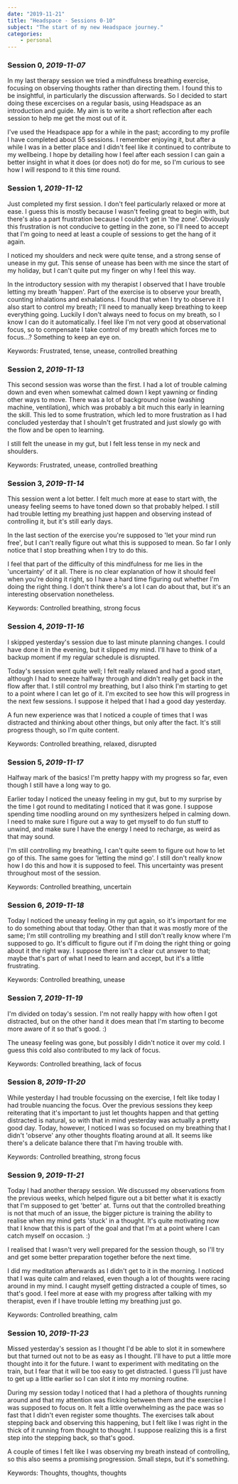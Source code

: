 ```yaml
---
date: "2019-11-21"
title: "Headspace - Sessions 0-10"
subject: "The start of my new Headspace journey."
categories:
    - personal
---
```

### Session 0, *2019-11-07*
In my last therapy session we tried a mindfulness breathing exercise, focusing on observing thoughts rather than directing them. I found this to be insightful, in particularly the discussion afterwards. So I decided to start doing these excercises on a regular basis, using Headspace as an introduction and guide. My aim is to write a short reflection after each session to help me get the most out of it.

I've used the Headspace app for a while in the past; according to my profile I have completed about 55 sessions. I remember enjoying it, but after a while I was in a better place and I didn't feel like it continued to contribute to my wellbeing. I hope by detailing how I feel after each session I can gain a better insight in what it does (or does not) do for me, so I'm curious to see how I will respond to it this time round.

### Session 1, *2019-11-12*
Just completed my first session. I don't feel particularly relaxed or more at ease. I guess this is mostly because I wasn't feeling great to begin with, but there's also a part frustration because I couldn't get in 'the zone'. Obviously this frustration is not conducive to getting in the zone, so I'll need to accept that I'm going to need at least a couple of sessions to get the hang of it again.

I noticed my shoulders and neck were quite tense, and a strong sense of unease in my gut. This sense of unease has been with me since the start of my holiday, but I can't quite put my finger on why I feel this way.

In the introductory session with my therapist I observed that I have trouble letting my breath 'happen'. Part of the exercise is to observe your breath, counting inhalations and exhalations. I found that when I try to observe it I also start to control my breath; I'll need to manually keep breathing to keep everything going. Luckily I don't always need to focus on my breath, so I know I can do it automatically. I feel like I'm not very good at  observational focus, so to compensate I take control of my breath which forces me to focus...? Something to keep an eye on.

Keywords:
Frustrated, tense, unease, controlled breathing

### Session 2, *2019-11-13*
This second session was worse than the first. I had a lot of trouble calming down and even when somewhat calmed down I kept yawning or finding other ways to move. There was a lot of background noise (washing machine, ventilation), which was probably a bit much this early in learning the skill. This led to some frustration, which led to more frustration as I had concluded yesterday that I shouln't get frustrated and just slowly go with the flow and be open to learning.

I still felt the unease in my gut, but I felt less tense in my neck and shoulders.

Keywords:
Frustrated, unease, controlled breathing

### Session 3, *2019-11-14*
This session went a lot better. I felt much more at ease to start with, the uneasy feeling seems to have toned down so that probably helped. I still had trouble letting my breathing just happen and observing instead of controlling it, but it's still early days.

In the last section of the exercise you're supposed to 'let your mind run free', but I can't really figure out what this is supposed to mean. So far I only notice that I stop breathing when I try to do this.

I feel that part of the difficulty of this mindfulness for me lies in the 'uncertainty' of it all. There is no clear explanation of how it should feel when you're doing it right, so I have a hard time figuring out whether I'm doing the right thing. I don't think there's a lot I can do about that, but it's an interesting observation nonetheless.

Keywords:
Controlled breathing, strong focus

### Session 4, *2019-11-16*
I skipped yesterday's session due to last minute planning changes. I could have done it in the evening, but it slipped my mind. I'll have to think of a backup moment if my regular schedule is disrupted.

Today's session went quite well; I felt really relaxed and had a good start, although I had to sneeze halfway through and didn't really get back in the flow after that. I still control my breathing, but I also think I'm starting to get to a point where I can let go of it. I'm excited to see how this will progress in the next few sessions. I suppose it helped that I had a good day yesterday.

A fun new experience was that I noticed a couple of times that I was distracted and thinking about other things, but only after the fact. It's still progress though, so I'm quite content.

Keywords:
Controlled breathing, relaxed, disrupted

### Session 5, *2019-11-17*
Halfway mark of the basics! I'm pretty happy with my progress so far, even though I still have a long way to go.

Earlier today I noticed the uneasy feeling in my gut, but to my surprise by the time I got round to meditating I noticed that it was gone. I suppose spending time noodling around on my synthesizers helped in calming down. I need to make sure I figure out a way to get myself to do fun stuff to unwind, and make sure I have the energy I need to recharge, as weird as that may sound.

I'm still controlling my breathing, I can't quite seem to figure out how to let go of this. The same goes for 'letting the mind go'. I still don't really know how I do this and how it is supposed to feel. This uncertainty was present throughout most of the session.

Keywords:
Controlled breathing, uncertain

### Session 6, *2019-11-18*
Today I noticed the uneasy feeling in my gut again, so it's important for me to do something about that today. Other than that it was mostly more of the same; I'm still controlling my breathing and I still don't really know where I'm supposed to go. It's difficult to figure out if I'm doing the right thing or going about it the right way. I suppose there isn't a clear cut answer to that; maybe that's part of what I need to learn and accept, but it's a little frustrating.

Keywords:
Controlled breathing, unease

### Session 7, *2019-11-19*
I'm divided on today's session. I'm not really happy with how often I got distracted, but on the other hand it does mean that I'm starting to become more aware of it so that's good. :)

The uneasy feeling was gone, but possibly I didn't notice it over my cold. I guess this cold also contributed to my lack of focus.

Keywords:
Controlled breathing, lack of focus

### Session 8, *2019-11-20*
While yesterday I had trouble focussing on the exercise, I felt like today I had trouble nuancing the focus. Over the previous sessions they keep reiterating that it's important to just let thoughts happen and that getting distracted is natural, so with that in mind yesterday was actually a pretty good day. Today, however, I noticed I was so focused on my breathing that I didn't 'observe' any other thoughts floating around at all. It seems like there's a delicate balance there that I'm having trouble with.

Keywords:
Controlled breathing, strong focus

### Session 9, *2019-11-21*
Today I had another therapy session. We discussed my observations from the previous weeks, which helped figure out a bit better what it is exactly that I'm supposed to get 'better' at. Turns out that the controlled breathing is not that much of an issue, the bigger picture is training the ability to realise when my mind gets 'stuck' in a thought. It's quite motivating now that I know that this is part of the goal and that I'm at a point where I can catch myself on occasion. :)

I realised that I wasn't very well prepared for the session though, so I'll try and get some better preparation together before the next time.

I did my meditation afterwards as I didn't get to it in the morning. I noticed that I was quite calm and relaxed, even though a lot of thoughts were racing around in my mind. I caught myself getting distracted a couple of times, so that's good. I feel more at ease with my progress after talking with my therapist, even if I have trouble letting my breathing just go.

Keywords:
Controlled breathing, calm

### Session 10, *2019-11-23*
Missed yesterday's session as I thought I'd be able to slot it in somewhere but that turned out not to be as easy as I thought. I'll have to put a little more thought into it for the future. I want to experiment with meditating on the train, but I fear that it will be too easy to get distracted. I guess I'll just have to get up a little earlier so I can slot it into my morning routine.

During my session today I noticed that I had a plethora of thoughts running around and that my attention was flicking between them and the exercise I was supposed to focus on. It felt a little overwhelming as the pace was so fast that I didn't even register some thoughts. The exercises talk about stepping back and observing this happening, but I felt like I was right in the thick of it running from thought to thought. I suppose realizing this is a first step into the stepping back, so that's good.

A couple of times I felt like I was observing my breath instead of controlling, so this also seems a promising progression. Small steps, but it's something.

Keywords:
Thoughts, thoughts, thoughts